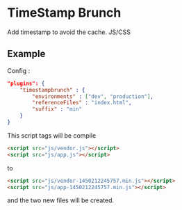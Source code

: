 # TimeStamp Brunch

Add timestamp to avoid the cache. JS/CSS

## Example 
Config : 
```json
"plugins": {
	"timestampbrunch" : {
		"environments" : ["dev", "production"],
		"referenceFiles" : "index.html",
		"suffix" : "min"
	}
}
```
This script tags will be compile
```html
<script src="js/vendor.js"></script>
<script src="js/app.js"></script>
```
to 
```html
<script src="js/vendor-1450212245757.min.js"></script>
<script src="js/app-1450212245757.min.js"></script>
```
and the two new files will be created.
